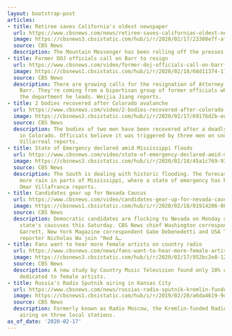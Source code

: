 ```yaml
---
layout: bootstrap-post
articles:
- title: Retiree saves California's oldest newspaper
  url: https://www.cbsnews.com/news/retiree-saves-californias-oldest-newspaper-from-shutting-down-2020-02-17/
  image: https://cbsnews3.cbsistatic.com/hub/i/r/2020/02/17/23308e7f-afa8-4ab6-9041-eef1d894fd87/thumbnail/1200x630/7b492f0bfae8dfc8d92ca11cd237aa9e/blackstone-mountain-messenger-021420-frame-2596.jpg
  source: CBS News
  description: The Mountain Messenger has been rolling off the presses for 166 years.
- title: Former DOJ officials call on Barr to resign
  url: https://www.cbsnews.com/video/former-doj-officials-call-on-barr-to-resign/
  image: https://cbsnews1.cbsistatic.com/hub/i/r/2020/02/18/68d11374-17b3-48f4-8549-a8f044233eda/thumbnail/1200x630/f51a35470c2f82250aa1140bb25499a2/0217-en-dojbrief-jiang-2029074-640x360.jpg
  source: CBS News
  description: There are growing calls for the resignation of Attorney General William
    Barr. They're coming from a bipartisan group of former officials who served inside
    the department he leads. Weijia Jiang reports.
- title: 2 bodies recovered after Colorado avalanche
  url: https://www.cbsnews.com/video/2-bodies-recovered-after-colorado-avalanche/
  image: https://cbsnews2.cbsistatic.com/hub/i/r/2020/02/17/69176d2b-ed29-49da-b721-0d119c09e9fd/thumbnail/1200x630/56484add6e3e2175dd82c8b6c01d3a5d/0217-en-avalanche-villarreal-2029062-640x360.jpg
  source: CBS News
  description: The bodies of two men have been recovered after a deadly avalanche
    in Colorado. Officials believe it was triggered by three men on snow bikes. Mireya
    Villarreal reports.
- title: State of Emergency declared amid Mississippi floods
  url: https://www.cbsnews.com/video/state-of-emergency-declared-amid-mississippi-floods/
  image: https://cbsnews3.cbsistatic.com/hub/i/r/2020/02/18/45a1c769-938f-484d-a9e6-1bdafc81b13d/thumbnail/1200x630/63d9484061dce1278be1a88dd2653d28/0217-en-floods-villafranca-2029056-640x360.jpg
  source: CBS News
  description: The South is dealing with historic flooding. The forecast calls for
    more rain in parts of Mississippi, where a state of emergency has been declared.
    Omar Villafranca reports.
- title: Candidates gear up for Nevada Caucus
  url: https://www.cbsnews.com/video/candidates-gear-up-for-nevada-caucus/
  image: https://cbsnews1.cbsistatic.com/hub/i/r/2020/02/18/01914206-08ae-4969-821d-417b0e380692/thumbnail/1200x630/c3846e675e245af2cd58f929ab0ee46e/0217-cbsn-rnb-nevadacaucus-2029046-640x360.jpg
  source: CBS News
  description: Democratic candidates are flocking to Nevada on Monday ahead of the
    state's caucuses this Saturday. CBS News chief Washington correspondent Major
    Garrett, New York Magazine correspondent Gabe Debenedetti and USA Today politics
    reporter Nicholas Wu join "Red &…
- title: Fans want to hear more female artists on country radio
  url: https://www.cbsnews.com/news/fans-want-to-hear-more-female-artists-on-country-radio-but-stations-lag-behind/
  image: https://cbsnews3.cbsistatic.com/hub/i/r/2020/02/17/952bc2e8-126b-46cd-984f-e7478ac46056/thumbnail/1200x630/eeff6ffe89509abf53bd843820fdfa9c/gettyimages-1187523084.jpg
  source: CBS News
  description: A new study by Country Music Television found only 10% of airtime is
    dedicated to female artists.
- title: Russia's Radio Sputnik airing in Kansas City
  url: https://www.cbsnews.com/news/russias-radio-sputnik-kremlin-funded-kansas-city-missouri-2020-02-17/
  image: https://cbsnews1.cbsistatic.com/hub/i/r/2019/02/20/a6da4619-9d94-41b7-a57f-adc35c58a591/thumbnail/1200x630/4192f1b8be7a142765841991fbf805b7/putin-2019-02-20t102902z-1359582931-rc13e59b8c20-rtrmadp-3-russia-putin.jpg
  source: CBS News
  description: Formerly known as Radio Moscow, the Kremlin-funded Radio Sputnik is
    airing on three local stations.
as_of_date: '2020-02-17'
---
```


